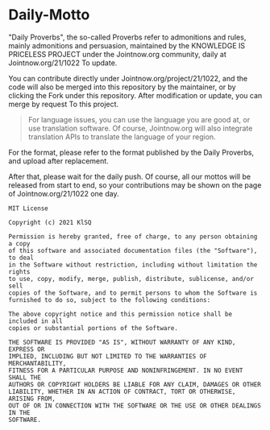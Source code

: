 # Daily-Motto
"Daily Proverbs", the so-called Proverbs refer to admonitions and rules, mainly admonitions and persuasion, maintained by the KNOWLEDGE IS PRICELESS PROJECT under the Jointnow.org community, daily at Jointnow.org/21/1022 To update.

You can contribute directly under Jointnow.org/project/21/1022, and the code will also be merged into this repository by the maintainer, or by clicking the Fork under this repository. After modification or update, you can merge by request To this project.

> For language issues, you can use the language you are good at, or use translation software. Of course, Jointnow.org will also integrate translation APIs to translate the language of your region.

For the format, please refer to the format published by the Daily Proverbs, and upload after replacement.

After that, please wait for the daily push. Of course, all our mottos will be released from start to end, so your contributions may be shown on the page of Jointnow.org/21/1022 one day.

```
MIT License

Copyright (c) 2021 KlSQ

Permission is hereby granted, free of charge, to any person obtaining a copy
of this software and associated documentation files (the "Software"), to deal
in the Software without restriction, including without limitation the rights
to use, copy, modify, merge, publish, distribute, sublicense, and/or sell
copies of the Software, and to permit persons to whom the Software is
furnished to do so, subject to the following conditions:

The above copyright notice and this permission notice shall be included in all
copies or substantial portions of the Software.

THE SOFTWARE IS PROVIDED "AS IS", WITHOUT WARRANTY OF ANY KIND, EXPRESS OR
IMPLIED, INCLUDING BUT NOT LIMITED TO THE WARRANTIES OF MERCHANTABILITY,
FITNESS FOR A PARTICULAR PURPOSE AND NONINFRINGEMENT. IN NO EVENT SHALL THE
AUTHORS OR COPYRIGHT HOLDERS BE LIABLE FOR ANY CLAIM, DAMAGES OR OTHER
LIABILITY, WHETHER IN AN ACTION OF CONTRACT, TORT OR OTHERWISE, ARISING FROM,
OUT OF OR IN CONNECTION WITH THE SOFTWARE OR THE USE OR OTHER DEALINGS IN THE
SOFTWARE.

```